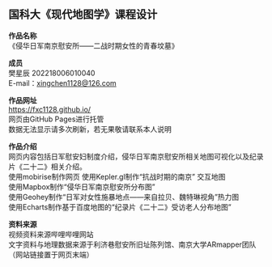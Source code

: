 国科大《现代地图学》课程设计
------------------------

**作品名称**  
《侵华日军南京慰安所——二战时期女性的青春坟墓》  

**成员**   
樊星辰 202218006010040  
E-mail：xingchen1128@126.com  

**作品网址**  
https://fxc1128.github.io/  
网页由GitHub Pages进行托管  
数据无法显示请多次刷新，若无果敬请联系本人说明  

**作品介绍**   
网页内容包括日军慰安妇制度介绍，侵华日军南京慰安所相关地图可视化以及纪录片《二十二》相关介绍。  
使用mobirise制作网页
使用Kepler.gl制作“抗战时期的南京” 交互地图  
使用Mapbox制作“侵华日军南京慰安所分布图”  
使用Geohey制作“日军对女性施暴地点——来自拉贝、魏特琳视角”热力图  
使用Echarts制作基于百度地图的“纪录片《二十二》受访老人分布地图”  

**资料来源**   
视频资料来源哔哩哔哩网站  
文字资料与地理数据来源于利济巷慰安所旧址陈列馆、南京大学ARmapper团队（网站链接置于网页末端）



